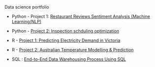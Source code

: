 

Data science portfolio 

* Python - Project 1: [Restaurant Reviews Sentiment Analysis (Machine Learning/NLP)](https://github.com/Mathew-Gao/Restaurant-Review-sentiment-analysis--NLP-machine-learning) 



* Python - [Project 2: Inspection schduling optimization](https://github.com/Mathew-Gao/Inspection-Schedule-Optimization)



* R - [Project 1: Predicting Electricity Demand in Victoria](https://github.com/Mathew-Gao/Victoria-Electricity-Demand-Prediction)



* R - [Project 2: Australian Temperature Modelling & Prediction](https://github.com/Mathew-Gao/Australian-Temperature-Prediction-Global-Warming)



* SQL : [End-to-End Data Warehousing Process Using SQL](https://github.com/Mathew-Gao/Design-Create-Database-using-SQL)
